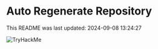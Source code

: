 # Auto Regenerate Repository

This README was last updated: 2024-09-08 13:24:27

 ![TryHackMe](https://tryhackme.com/badge/533634)